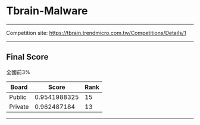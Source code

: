 # Tbrain-Malware
---

Competition site: https://tbrain.trendmicro.com.tw/Competitions/Details/1

---

## Final Score

全國前3%

Board | Score | Rank
--- | --- | ---
Public | 0.9541988325 | 15
Private | 0.962487184 | 13

---
